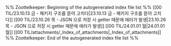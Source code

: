 %% Zoottelkeeper: Beginning of the autogenerated index file list  %%
 [[00 TIL/23.10.13 금 - 패키지 구조를 뜯어 고치다|23.10.13 금 - 패키지 구조를 뜯어 고치다]]
 [[00 TIL/23.10.26 목 - JSON 으로 저장 시 getter 때문에 에러가 발생|23.10.26 목 - JSON 으로 저장 시 getter 때문에 에러가 발생]]
 [[00 TIL/24.01.01 월|24.01.01 월]]
 [[00 TIL/attachments/_Index_of_attachments|_Index_of_attachments]]
%% Zoottelkeeper: End of the autogenerated index file list  %%
